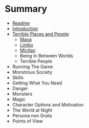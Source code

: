 # Summary

* [Readme](README.md)
* [Introduction](introduction.md)
* [Terrible Places and People](terrible_places_and_people.md)
   * [Maya](terrible_places_and_people/maya.md)
   * [Limbo](terrible_places_and_people/limbo.md)
   * [Mictlan](terrible_places_and_people/mictlan.md)
   * Being In Between Worlds
   * Terrible People
* Running The Game
* Monstrous Society
* Skills
* Getting What You Need
* Danger
* Monsters
* Magic
* Character Options and Motivation
* The World at Night
* Persona non Grata
* Points of View

